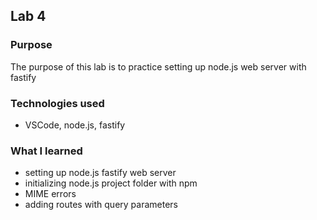 ## Lab 4

### Purpose

The purpose of this lab is to practice setting up node.js web server with fastify

### Technologies used

- VSCode, node.js, fastify

### What I learned

- setting up node.js fastify web server
- initializing node.js project folder with npm
- MIME errors
- adding routes with query parameters 
